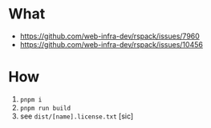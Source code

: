 # What
* https://github.com/web-infra-dev/rspack/issues/7960
* https://github.com/web-infra-dev/rspack/issues/10456

# How
1. `pnpm i`
2. `pnpm run build`
3. see `dist/[name].license.txt` [sic]
